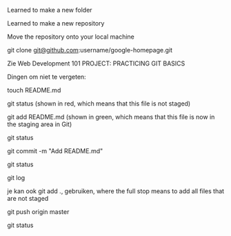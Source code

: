 Learned to make a new folder

Learned to make a new repository

Move the repository onto your local machine

git clone git@github.com:username/google-homepage.git

Zie Web Development 101 PROJECT: PRACTICING GIT BASICS

Dingen om niet te vergeten:

touch README.md

git status (shown in red, which means that this file is not staged)

git add README.md (shown in green, which means that this file is now in the staging area in Git)

git status

git commit -m "Add README.md"

git status

git log

je kan ook git add ., gebruiken, where the full stop means to add all files that are not staged

git push origin master

git status
